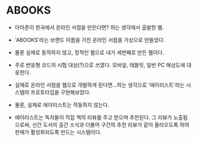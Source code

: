 # ABOOKS

* 아마존이 한국에서 온라인 서점을 만든다면? 하는 생각에서 출발한 웹.

* 'ABOOKS'라는 브랜드 이름을 가진 온라인 서점을 가상으로 만들었다.

* 물론 실제로 동작하지 않고, 정적인 웹으로 내가 세번째로 만든 웹이다.

* 주로 반응형 코드의 시험 대상(?)으로 쓰였다. 모바일, 태블릿, 일반 PC 해상도에 대응한다.

* 실제로 온라인 서점을 웹으로 개발하게 된다면...하는 생각으로 '에이리스트'라는 시스템의 프로토타입을 구현해보았다.

* 물론, 실제로 에이리스트는 작동하지 않는다.

* 에이리스트는 독자들이 직접 책의 리뷰를 주고 받으며 추천된다. 그 리뷰가 노출됨으로써, 신간 도서의 출간 소식과 더불어 구간의 추천 리뷰가 같이 올라오도록 하여 판매가 활성화되도록 만드는 시스템이다.